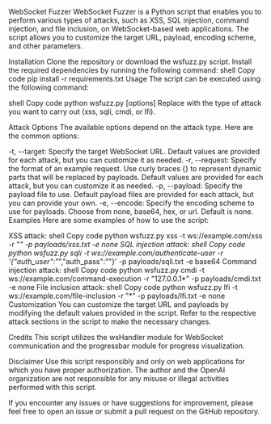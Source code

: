 WebSocket Fuzzer
WebSocket Fuzzer is a Python script that enables you to perform various types of attacks, such as XSS, SQL injection, command injection, and file inclusion, on WebSocket-based web applications. The script allows you to customize the target URL, payload, encoding scheme, and other parameters.

Installation
Clone the repository or download the wsfuzz.py script.
Install the required dependencies by running the following command:
shell
Copy code
pip install -r requirements.txt
Usage
The script can be executed using the following command:

shell
Copy code
python wsfuzz.py <attack> [options]
Replace <attack> with the type of attack you want to carry out (xss, sqli, cmdi, or lfi).

Attack Options
The available options depend on the attack type. Here are the common options:

-t, --target: Specify the target WebSocket URL. Default values are provided for each attack, but you can customize it as needed.
-r, --request: Specify the format of an example request. Use curly braces {} to represent dynamic parts that will be replaced by payloads. Default values are provided for each attack, but you can customize it as needed.
-p, --payload: Specify the payload file to use. Default payload files are provided for each attack, but you can provide your own.
-e, --encode: Specify the encoding scheme to use for payloads. Choose from none, base64, hex, or url. Default is none.
Examples
Here are some examples of how to use the script:

XSS attack:
shell
Copy code
python wsfuzz.py xss -t ws://example.com/xss -r "*" -p payloads/xss.txt -e none
SQL injection attack:
shell
Copy code
python wsfuzz.py sqli -t ws://example.com/authenticate-user -r '{"auth_user":"*","auth_pass":""}' -p payloads/sqli.txt -e base64
Command injection attack:
shell
Copy code
python wsfuzz.py cmdi -t ws://example.com/command-execution -r "127.0.0.1*" -p payloads/cmdi.txt -e none
File inclusion attack:
shell
Copy code
python wsfuzz.py lfi -t ws://example.com/file-inclusion -r "*" -p payloads/lfi.txt -e none
Customization
You can customize the target URL and payloads by modifying the default values provided in the script. Refer to the respective attack sections in the script to make the necessary changes.

Credits
This script utilizes the wsHandler module for WebSocket communication and the progressbar module for progress visualization.

Disclaimer
Use this script responsibly and only on web applications for which you have proper authorization. The author and the OpenAI organization are not responsible for any misuse or illegal activities performed with this script.

If you encounter any issues or have suggestions for improvement, please feel free to open an issue or submit a pull request on the GitHub repository.
